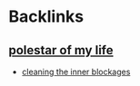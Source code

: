 
# Backlinks
## [polestar of my life](<polestar of my life.md>)
- [cleaning the inner blockages](<cleaning the inner blockages.md>)

